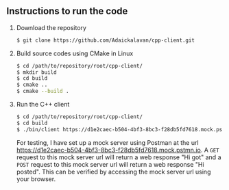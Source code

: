 ## Instructions to run the code
1. Download the repository
    ```bash
    $ git clone https://github.com/Adaickalavan/cpp-client.git 
    ```
1. Build source codes using CMake in Linux
    ```bash
    $ cd /path/to/repository/root/cpp-client/
    $ mkdir build
    $ cd build
    $ cmake ..
    $ cmake --build .
    ``` 
1. Run the C++ client
    ```bash
    $ cd /path/to/repository/root/cpp-client/
    $ cd build
    $ ./bin/client https://d1e2caec-b504-4bf3-8bc3-f28db5fd7618.mock.pstmn.io 80 /
    ```
    For testing, I have set up a mock server using Postman at the url https://d1e2caec-b504-4bf3-8bc3-f28db5fd7618.mock.pstmn.io. A `GET` request to this mock server url will return a web response "Hi got" and a `POST` request to this mock server url will return a web response "Hi posted". This can be verified by accessing the mock server url using your browser.